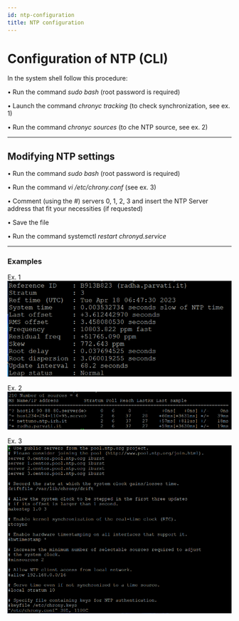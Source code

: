 ```yaml
---
id: ntp-configuration
title: NTP configuration
---
```


# Configuration of NTP (CLI)

In the system shell follow this procedure:

• Run the command *sudo bash* (root password is required)

• Launch the command *chronyc tracking* (to check synchronization, see ex. 1)

• Run the command *chronyc sources* (to che NTP source, see ex. 2)

---

## Modifying NTP settings

• Run the command *sudo bash* (root password is required)

• Run the command *vi /etc/chrony.conf* (see ex. 3)

• Comment (using the *#*) servers 0, 1, 2, 3 and insert the NTP Server address that fit your necessities (if
requested)

• Save the file

• Run the command systemctl *restart chronyd.service*

---
### Examples

Ex. 1
![chronyc tracking](../../assets/setup-startup-central-poller/chronyc-tracking.png)

Ex. 2
![chronyc sources](../../assets/setup-startup-central-poller/chronyc-sources.png)

Ex. 3
![chrony.conf](../../assets/setup-startup-central-poller/chrony-conf.png)